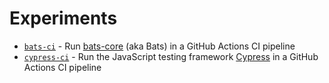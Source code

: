 # Experiments

- [`bats-ci`](/bats-ci) - Run [bats-core](https://github.com/bats-core/bats-core) (aka Bats) in a GitHub Actions CI pipeline
- [`cypress-ci`](/cypress-ci) - Run the JavaScript testing framework [Cypress](https://www.cypress.io/) in a GitHub Actions CI pipeline
